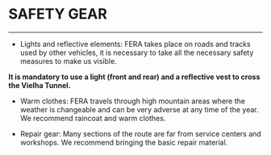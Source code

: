 # SAFETY GEAR

---

- Lights and reflective elements: FERA takes place on roads and tracks used by other vehicles, it is necessary to take all the necessary safety measures to make us visible.

**It is mandatory to use a light (front and rear) and a reflective vest to cross the Vielha Tunnel.**

- Warm clothes: FERA travels through high mountain areas where the weather is changeable and can be very adverse at any time of the year. We recommend raincoat and warm clothes.

- Repair gear: Many sections of the route are far from service centers and workshops. We recommend bringing the basic repair material.

